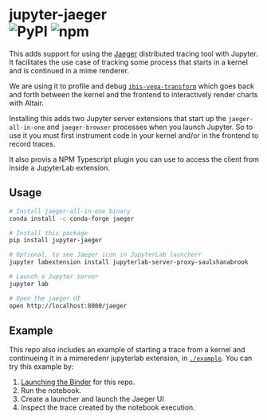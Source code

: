 # jupyter-jaeger <br> ![PyPI](https://img.shields.io/pypi/v/jupyter_jaeger?style=flat-square) ![npm](https://img.shields.io/npm/v/jupyter-jaeger?style=flat-square)

This adds support for using the [Jaeger](https://www.jaegertracing.io/) distributed tracing tool with Jupyter. It facilitates the use case of tracking some process
that starts in a kernel and is continued in a mime renderer.

We are using it to profile and debug [`ibis-vega-transform`](https://github.com/Quansight/ibis-vega-transform) which goes back and forth between the kernel and the frontend to interactively render charts with Altair.



Installing this adds two Jupyter server extensions that start up the `jaeger-all-in-one` and `jaeger-browser` processes when you launch Jupyter.
So to use it you must first instrument code in your kernel and/or in the frontend to record traces. 

It also provis a NPM Typescript plugin you can use to access the client from inside a JupyterLab extension.


## Usage

```bash
# Install jaeger-all-in-one binary
conda install -c conda-forge jaeger

# Install this package
pip install jupyter-jaeger

# Optional, to see Jaeger icon in JupyterLab launcherr
jupyter labextension install jupyterlab-server-proxy-saulshanabrook

# Launch a Jupyter server
jupyter lab

# Open the jaeger UI
open http://localhost:8080/jaeger
```

## Example

This repo also includes an example of starting a trace from a kernel and continueing it in a mimeredenr jupyterlab extension,
in [`./example`](./example). You can try this example by:

1. [Launching the Binder](https://mybinder.org/v2/gh/Quansight/jupyter-jaeger/master?urlpath=lab/tree/example/Untitled.ipynb) for this repo.
2. Run the notebook.
3. Create a launcher and launch the Jaeger UI
4. Inspect the trace created by the notebook execution.
